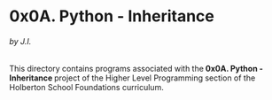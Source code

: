 <h1>0x0A. Python - Inheritance</h1>
<h6>by J.I.</h6>

This directory contains programs associated with the<strong> 0x0A. Python - Inheritance </strong>project of the Higher Level Programming section of the Holberton School Foundations curriculum.
